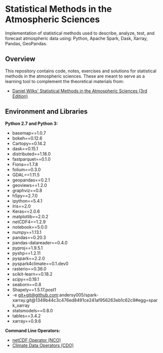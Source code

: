# Statistical Methods in the Atmospheric Sciences
Implementation of statistical methods used to describe, analyze, test, and forecast atmospheric data using: Python, Apache Spark, Dask, Xarray, Pandas, GeoPandas.

## Overview
This repository contains code, notes, exercises and solutions for statistical methods in the atmospheric sciences. These are meant to serve as a learning tool to complement the theoretical materials from:

- [Daniel Wilks' Statistical Methods in the Atmospheric Sciences (3rd Edition)](https://www.amazon.com/Statistical-Atmospheric-Sciences-International-Geophysics/dp/0123850223)


## Environment and Libraries

**Python 2.7 and Python 3:**
- basemap==1.0.7
- bokeh==0.12.6
- Cartopy==0.14.2
- dask==0.15.1
- distributed==1.18.0
- fastparquet==0.1.0
- Fiona==1.7.8
- folium==0.3.0
- GDAL==1.11.5
- geopandas==0.2.1
- geoviews==1.2.0
- graphviz==0.8
- h5py==2.7.0
- ipython==5.4.1
- Iris==2.0
- Keras==2.0.6
- matplotlib==2.0.2
- netCDF4==1.2.9
- notebook==5.0.0
- numpy==1.13.1
- pandas==0.20.3
- pandas-datareader==0.4.0
- pyproj==1.9.5.1
- pyshp==1.2.11
- pyspark==2.2.0
- pyspark4climate==0.1.dev0
- rasterio==0.36.0
- scikit-learn==0.18.2
- scipy==0.19.1
- seaborn==0.8
- Shapely==1.5.17.post1
- -e git+git@github.com:andersy005/spark-xarray.git@1349b44c3c476ed8491ce241af956263eb1c62c9#egg=spark_xarray
- statsmodels==0.8.0
- tables==3.4.2
- xarray==0.9.6

**Command Line Operators:**
- [netCDF Operator (NCO)](http://nco.sourceforge.net/)
- [Climate Data Operators (CDO)](https://code.mpimet.mpg.de/projects/cdo/wiki/Cdo#Documentation)

